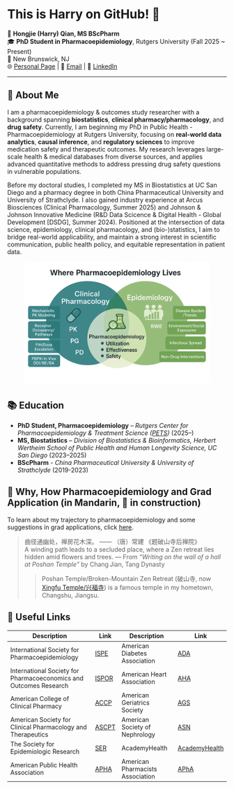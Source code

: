 # This is Harry on GitHub! 💊

👤 **Hongjie (Harry) Qian, MS BScPharm**  
🎓 **PhD Student in Pharmacoepidemiology**, Rutgers University (Fall 2025 ~ Present)  
📍 New Brunswick, NJ  
🌐 [Personal Page](https://hongjie-qian.github.io) | 📧 [Email](mailto:hongjie.qian@rutgers.edu) | 💼 [LinkedIn](https://www.linkedin.com/in/hongjie-qian/)

---

## 🚀 About Me  

I am a pharmacoepidemiology \& outcomes study researcher with a background spanning **biostatistics**, **clinical pharmacy/pharmacology**, and **drug safety**. Currently, I am beginning my PhD in Public Health - Pharmacoepidemiology at Rutgers University, focusing on **real-world data analytics**, **causal inference**, and **regulatory sciences** to improve medication safety and therapeutic outcomes. My research leverages large-scale health \& medical databases from diverse sources, and applies advanced quantitative methods to address pressing drug safety questions in vulnerable populations.

Before my doctoral studies, I completed my MS in Biostatistics at UC San Diego and a pharmacy degree in both China Pharmaceutical University and University of Strathclyde. I also gained industry experience at Arcus Biosciences (Clinical Pharmacology, Summer 2025) and Johnson & Johnson Innovative Medicine (R\&D Data Scicence \& Digital Health - Global Development [DSDG], Summer 2024). Positioned at the intersection of data science, epidemiology, clinical pharmacology, and (bio-)statistics, I aim to bridge real-world applicability, and maintain a strong interest in scientific communication, public health policy, and equitable representation in patient data.

<center>
<figure>
    <img src="Doc/p_epi.png" width="500"
         alt="My primitive idea of pharmacoepidemiology standing in the insersection between clinical pharmacology and epidemiology.">
</figure>
</center>


## 📚 Education  
- **PhD Student, Pharmacoepidemiology** – *Rutgers Center for Pharmacoepidemiology & Treatment Science ([PETS](https://pets.rutgers.edu/))* (2025–)  
- **MS, Biostatistics** – *Division of Biostatistics & Bioinformatics, Herbert Wertheim School of Public Health and Human Longevity Science, UC San Diego* (2023–2025)  
- **BScPharm** - *China Pharmaceutical University \& University of Strathclyde* (2019-2023)

## 👣 Why, How Pharmacoepidemiology and Grad Application (in Mandarin, 🚧 in construction)

To learn about my trajectory to pharmacoepidemiology and some suggestions in grad applications, click <a href="Doc/pharmacoepi.md">here</a>.

> 曲径通幽处，禅房花木深。 —— （唐）常建 《题破山寺后禅院》  
> A winding path leads to a secluded place, where a Zen retreat lies hidden amid flowers and trees. — From *“Writing on the wall of a hall at Poshan Temple”* by Chang Jian, Tang Dynasty
>> Poshan Temple/Broken-Mountain Zen Retreat (破山寺, now <a href="https://en.wikipedia.org/wiki/Xingfu_Temple_(Changshu)">Xingfu Temple/兴福寺</a>) is a famous temple in my hometown, Changshu, Jiangsu.

## 🔗 Useful Links

| Description                                                       | Link                                 | Description                             | Link                                |
|-------------------------------------------------------------------|--------------------------------------|-----------------------------------------|-------------------------------------|
| International Society for Pharmacoepidemiology                    | [ISPE](https://www.pharmacoepi.org/) | American Diabetes Association           | [ADA](https://www.diabetes.org/)    |
| International Society for Pharmacoeconomics and Outcomes Research | [ISPOR](https://www.ispor.org/home)  | American Heart Association              | [AHA](https://www.heart.org/)       |
| American College of Clinical Pharmacy                             | [ACCP](https://www.accp.com/)        | American Geriatrics Society             | [AGS](https://www.americangeriatrics.org/) |
| American Society for Clinical Pharmacology and Therapeutics       | [ASCPT](https://www.ascpt.org/)      | American Society of Nephrology          | [ASN](https://www.asn-online.org/)  |
| The Society for Epidemiologic Research                            | [SER](https://epiresearch.org/)      | AcademyHealth                           | [AcademyHealth](https://www.academyhealth.org/) |
| American Public Health Association                                | [APHA](https://www.apha.org/)        | American Pharmacists Association        | [APhA](https://www.pharmacist.com/) |

